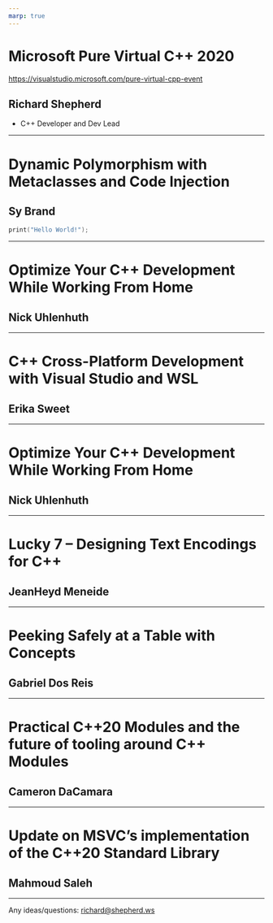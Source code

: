 ```yaml
---
marp: true
---
```


# Microsoft Pure Virtual C++ 2020
https://visualstudio.microsoft.com/pure-virtual-cpp-event

## Richard Shepherd
- C++ Developer and Dev Lead

---

# Dynamic Polymorphism with Metaclasses and Code Injection
## Sy Brand

```cpp
print("Hello World!");
```

---

# Optimize Your C++ Development While Working From Home
## Nick Uhlenhuth

---

# C++ Cross-Platform Development with Visual Studio and WSL
## Erika Sweet

---

# Optimize Your C++ Development While Working From Home
## Nick Uhlenhuth

---

# Lucky 7 – Designing Text Encodings for C++
## JeanHeyd Meneide

---

# Peeking Safely at a Table with Concepts
## Gabriel Dos Reis

---

# Practical C++20 Modules and the future of tooling around C++ Modules
## Cameron DaCamara

---

# Update on MSVC’s implementation of the C++20 Standard Library
## Mahmoud Saleh

---



Any ideas/questions: richard@shepherd.ws